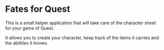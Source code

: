 # Fates for Quest

This is a small helper application that will take care of the character sheet for your game of Quest.

It allows you to create your character, keep track of the items it carries and the abilities it knows.
